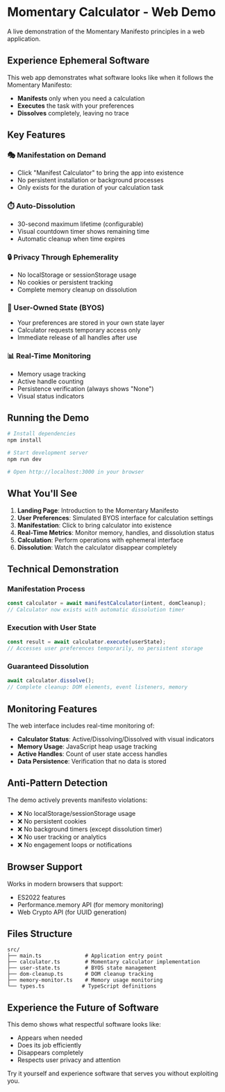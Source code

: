 # Momentary Calculator - Web Demo

A live demonstration of the Momentary Manifesto principles in a web application.

## Experience Ephemeral Software

This web app demonstrates what software looks like when it follows the Momentary Manifesto:

- **Manifests** only when you need a calculation
- **Executes** the task with your preferences
- **Dissolves** completely, leaving no trace

## Key Features

### 🎭 Manifestation on Demand
- Click "Manifest Calculator" to bring the app into existence
- No persistent installation or background processes
- Only exists for the duration of your calculation task

### ⏱️ Auto-Dissolution
- 30-second maximum lifetime (configurable)
- Visual countdown timer shows remaining time
- Automatic cleanup when time expires

### 🔒 Privacy Through Ephemerality
- No localStorage or sessionStorage usage
- No cookies or persistent tracking
- Complete memory cleanup on dissolution

### 👤 User-Owned State (BYOS)
- Your preferences are stored in your own state layer
- Calculator requests temporary access only
- Immediate release of all handles after use

### 📊 Real-Time Monitoring
- Memory usage tracking
- Active handle counting
- Persistence verification (always shows "None")
- Visual status indicators

## Running the Demo

```bash
# Install dependencies
npm install

# Start development server
npm run dev

# Open http://localhost:3000 in your browser
```

## What You'll See

1. **Landing Page**: Introduction to the Momentary Manifesto
2. **User Preferences**: Simulated BYOS interface for calculation settings
3. **Manifestation**: Click to bring calculator into existence
4. **Real-Time Metrics**: Monitor memory, handles, and dissolution status
5. **Calculation**: Perform operations with ephemeral interface
6. **Dissolution**: Watch the calculator disappear completely

## Technical Demonstration

### Manifestation Process
```typescript
const calculator = await manifestCalculator(intent, domCleanup);
// Calculator now exists with automatic dissolution timer
```

### Execution with User State
```typescript
const result = await calculator.execute(userState);
// Accesses user preferences temporarily, no persistent storage
```

### Guaranteed Dissolution
```typescript
await calculator.dissolve();
// Complete cleanup: DOM elements, event listeners, memory
```

## Monitoring Features

The web interface includes real-time monitoring of:

- **Calculator Status**: Active/Dissolving/Dissolved with visual indicators
- **Memory Usage**: JavaScript heap usage tracking
- **Active Handles**: Count of user state access handles
- **Data Persistence**: Verification that no data is stored

## Anti-Pattern Detection

The demo actively prevents manifesto violations:

- ❌ No localStorage/sessionStorage usage
- ❌ No persistent cookies
- ❌ No background timers (except dissolution timer)
- ❌ No user tracking or analytics
- ❌ No engagement loops or notifications

## Browser Support

Works in modern browsers that support:
- ES2022 features
- Performance.memory API (for memory monitoring)
- Web Crypto API (for UUID generation)

## Files Structure

```
src/
├── main.ts              # Application entry point
├── calculator.ts        # Momentary calculator implementation
├── user-state.ts        # BYOS state management
├── dom-cleanup.ts       # DOM cleanup tracking
├── memory-monitor.ts    # Memory usage monitoring
└── types.ts            # TypeScript definitions
```

## Experience the Future of Software

This demo shows what respectful software looks like:
- Appears when needed
- Does its job efficiently
- Disappears completely
- Respects user privacy and attention

Try it yourself and experience software that serves you without exploiting you.